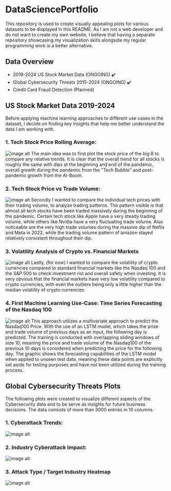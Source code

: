 # DataSciencePortfolio
This repository is used to create visually appealing plots for various datasets to be displayed in this README. As I am not a web developer and do not want to create my own website, I believe that having a separate repository showcasing my visualization skills alongside my regular programming work is a better alternative.

## Data Overview
- 2019-2024 US Stock Market Data (ONGOING) ✔️
- Global Cybersecurity Threats 2015-2024 (ONGOING) ✔️
- Credit Card Fraud Detection (Planned)

## US Stock Market Data 2019-2024
Before applying machine learning approaches to different use cases in the dataset, I decide on finding key insights that help me better understand the data I am working with.
### 1. Tech Stock Price Rolling Average:
![image alt](https://github.com/LewisSchmidtke/DataSciencePortfolio/blob/main/Plots/StockPriceRollingAVG(Tech).png?raw=true)
The main idea was to first plot the stock price of the big 8 to compare any relative trends. It is clear that the overall trend for all stocks is roughly the same with dips at the beginning and end of the pandemic, overall growth during the pandemic from the "Tech Bubble" and post-pandemic growth from the AI-Boom.
### 2. Tech Stock Price vs Trade Volume:
![image alt](https://github.com/LewisSchmidtke/DataSciencePortfolio/blob/main/Plots/Price_vs_Volume_(Tech).png?raw=true)
Secondly I wanted to compare the individual tech prices with their trading volume, to analyze trading patterns. The pattern visible is that almost all tech stocks have been traded massively during the beginning of the pandemic. Certain tech stock like Apple have a very steady trading volume, while others like Nvidia have a very fluctuating trade volume. Also noticeable are the very high trade volumes during the massive dip of Neflix and Meta in 2022, while the trading volume pattern of amazon stayed relatively consistent throughout their dip.
### 3. Volatility Analysis of Crypto vs. Financial Markets
![image alt](https://github.com/LewisSchmidtke/DataSciencePortfolio/blob/main/Plots/Volatility_Tech+Crypto.png?raw=true)
Lastly, (for now) I wanted to compare the volatility of crypto currencies compared to standard financial markets like the Nasdaq 100 and the S&P 500 to check investment rist and overall safety when investing. It is very obvious that the financial markets have very low volatility compared to crypto currencies, with even the outliers being only a little higher than the median volatility of crypto currencies
### 4. First Machine Learning Use-Case: Time Series Forecasting of the Nasdaq 100
![image alt](https://github.com/LewisSchmidtke/DataSciencePortfolio/blob/main/Plots/real_vs_predicted_price_nasdaq100.png?raw=true)
This approach utilizes a multivariate approach to predict the Nasdaq100 Price. With the use of an LSTM model, which takes the prize and trade volume of previous days as an input, the following day is predicted. The training is conducted with overlapping sliding windows of size 10, meaning the price and trade volume of the Nasdaq100 of the previous 10 days is considered when predicting the price for the following day. The graphic shows the forecasting capabilities of the LSTM model when applied to unseen test data, meaning these data points are explicitly set aside for testing purposes and have not been utilized during the training process.


## Global Cybersecurity Threats Plots
The following plots were created to visualize different aspects of the Cybersecurity data and to be serve as insights for future business decisions.
The data consists of more than 3000 entries in 10 columns.
### 1. Cyberattack Trends:
![image alt](https://github.com/LewisSchmidtke/DataSciencePortfolio/blob/main/Plots/Cyberattack_Trends.png?raw=true)
### 2. Industry Cyberattack Impact:
![image alt](https://github.com/LewisSchmidtke/DataSciencePortfolio/blob/main/Plots/Cyberattack_Impacts_Users&Finance.png?raw=true)
### 3. Attack Type / Target Industry Heatmap
![image alt](https://github.com/LewisSchmidtke/DataSciencePortfolio/blob/main/Plots/FinancialLoss_HeatMap.png?raw=true)
